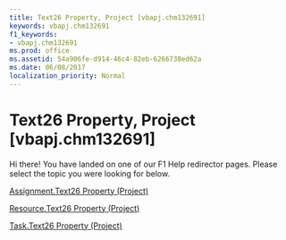 ```yaml
---
title: Text26 Property, Project [vbapj.chm132691]
keywords: vbapj.chm132691
f1_keywords:
- vbapj.chm132691
ms.prod: office
ms.assetid: 54a906fe-d914-46c4-82eb-6266738ed62a
ms.date: 06/08/2017
localization_priority: Normal
---
```



# Text26 Property, Project [vbapj.chm132691]

Hi there! You have landed on one of our F1 Help redirector pages. Please select the topic you were looking for below.

[Assignment.Text26 Property (Project)](http://msdn.microsoft.com/library/e01ed7b0-88f1-818f-8548-150945b3bc1f%28Office.15%29.aspx)

[Resource.Text26 Property (Project)](http://msdn.microsoft.com/library/3495a77e-d5a3-452c-9102-75739fe907b1%28Office.15%29.aspx)

[Task.Text26 Property (Project)](http://msdn.microsoft.com/library/59cb098f-48cd-7a54-ca64-8bdbd4ae2b12%28Office.15%29.aspx)

